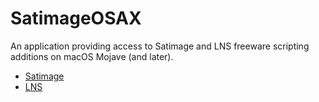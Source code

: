 # SatimageOSAX

An application providing access to Satimage and LNS freeware scripting additions on macOS Mojave (and later).

- [Satimage](Satimage/README.md)
- [LNS](LNS/README.md)
